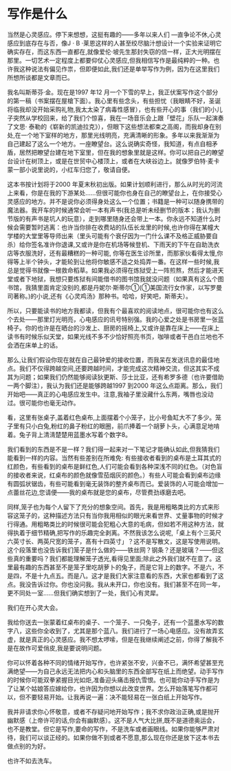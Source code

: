 # 写作是什么

当然是心灵感应。停下来想想，这挺有趣的——多年以来人们 —直争论不休,心灵感应到底存在与否，像J · B ·莱恩这样的人甚至绞尽脑汁想设计一个实验来证明它确实存在，而这东西一直都在,就像爱伦·坡先生那封失窃的信一样，正大光明摆在那里。一切艺术一定程度上都要仰仗心灵感应,但我相信写作是最纯粹的一种。也许我这种说法有偏见作祟，但即便如此,我们还是单举写作为例，因为在这里我们所想所谈都是文章而已。

我名叫斯蒂芬·金。现在是1997 年12 月一个下雪的早上，我正伏案写作这个部分的第一稿（书案摆在屋槍下面）。我心里有些念头，有些担忧（我眼睛不好，圣诞将临我却没开始采购礼物,我太太染了病毒性感冒），也有些开心的事（我们的小儿子突然从学校回来，给了我们个惊喜，我在一场音乐会上跟「壁花」乐队一起演奏了文思· 泰勒的《崭新的凯迪拉克》），但眼下这些想法都束之高阁，而我却身在别处,在一个地下室样的地方，那里光线明亮，充满清晰的形象。多年以来我渐渐为自己建起了这么一个地方。一座瞭望台。这么说确实奇怪，我知道，有点自相矛盾，居然把瞭望台建在地下室里，但在我的想象里就是这样。你可以把自己的瞭望台设计在树顶上，或是在世贸中心楼顶上，或者在大峡谷边上。就像罗伯特·麦卡蒙一部小说里说的，小红车归您了，敬请自便。

这本书按计划将于2000 年夏末秋初出版。如果计划顺利进行，那么从时光的河流上来看，你是在我的下游某处……但很可能你也身在自己的瞭望台上，在你接受心灵感应的地方。并不是说你必须得身处这么一个位置；书籍是一种可以随身携带的魔法器。我开车的时候通常会听一本有声书(我总是听未经删节的版本；我认为删节版的有声书是坑人的玩意），走到哪里随身还会带上一本。你永远不知道什么时候会需要暂时逃离：也许当你排在收费站的队伍长龙里的时候,也许你得在某幢大学楼的大堂里等导师出来（里头可能有个衰仔因为一门什么课不及格正威胁要自杀）给你签名准许你退课,又或许是你在机场等候登机、下雨天的下午在自助洗衣店等衣服洗好，还有最糟糕的一种可能, 你等在医生诊所里，而那家伙看得太慢,你得等上半个钟头，才能轮到让他将你敏感不适之处捣弄一番。在这样一些时候,我总是觉得书就像一根救命稻草。如果我必须得在炼狱受上一阵煎熬，然后才能进天堂或者下地狱，我想只要炼狱有间能借书的图书馆我就没问题（如果真有这么个图书馆，我猜里面肯定没别的,都是丹妮尔·斯蒂尔①(①美国流行女作家，以写罗曼司著称。)的小说,还有《心灵鸡汤》那种书。哈哈，好笑吧，斯蒂夫）。

所以，只要能读书的地方我都读，但我有个最喜欢的阅读地点，很可能你也有这么个去处——那里灯光明亮，心电感应的讯号特别强。我的心爱之处是书房里一张蓝椅子。你的也许是在晒台的沙发上、厨房的摇椅上,又或许是靠在床上——在床上读书有时候乐似天堂，如果光线不多不少恰好照亮书页，咖啡或者干邑白兰地也不会洒在床单上的话。

那么,让我们假设你现在就在自己最钟爱的接收位置，而我呆在发送讯息的最佳地点。我们不仅得跨越空间,还要跨越时间，才能完成这次精神交流，但这其实不成其为问题；如果我们仍然能够阅读狄更斯、莎士比亚，还有希罗多德（也许要借助一两个脚注），我认为我们还是能够跨越1997 到2000 年这么点距离。那么，我们开始吧——真正的心电感应发生中。注意,我袖子里没藏什么东两，嘴唇也没动过。很可能你也毫无动作。

看，这里有张桌子,盖着红色桌布,上面摆着个小笼子，比小号鱼缸大不了多少。笼子里有只小白兔,粉红的鼻子粉红的眼圈，前爪捧着一个胡萝卜头，心满意足地啃着。兔子背上清淸楚楚用蓝墨水写着个数字8。

我们看到的东西是不是一样？我们得一起来对一下笔记才能确认如此,但我猜我们能看到一样的内容。当然有些差别在所难免: 有些接收者看到的桌布是土耳其式的红颜色，有些看到的桌布是鲜红色,人们可能会看到各种深浅不同的红色。（对色盲的接收者来说，红桌布的颜色就像雪茄烟灰的颜色。）有些人可能会看到桌布边缘有圆弧状锯齿，有些可能看到毫无装饰的整齐桌布而已。爱装饰的人可能会增加一点蕾丝花边,您请便——我的桌布就是您的桌布，尽管费劲琢磨去吧。

同样,笼子也为每个人留下了充分的想象空间。首先，我是用粗略类比的方式来形容这笼子的，这种描述方法只有当你我用相似的眼光来看世界、丈量事物的时候才行得通。用粗略类比的时候很可能会犯粗心大意的毛病，但如若不用这种方法，就得执着于细节精确,把写作的乐趣完全剥离。不然我该怎么说呢,「桌上有个三英尺六英寸长、两英尺宽的笼子，髙有十四英寸」？这不是写散文，这是写使用说明。这个段落里也没告诉我们笼子是什么做的——铁丝网？钢条？还是玻璃？——但这些真的重要吗？我们都能理解笼子透光,看得见里面;除此之外我们就不在意了。这里最有趣的东西甚至不是笼子里吃胡萝卜的兔子，而是它背上的数字。不是六，不是四，不是十九点五。而是八。这才是我们大家注意看的东西，大家也都看到了这点。我没告诉过你。你也没问我。我从未开口，你也没有。我们甚至不在同一年，更不同处一室……但我们确实想到了一处，我们心有灵犀。

我们在开心灵大会。

我给你送去一张蒙着红桌布的桌子、一个笼子、一只兔子，还有一个蓝墨水写的数字八，这些你全收到了，尤其是那个蓝八。我们进行了一场心电感应。没有故弄玄虚，就是真正的心灵感应。我不想太啰嗦，但是在我继续阐述之前，你得了解我不是在故作可爱俏皮,我是要说明问题。

你可以怀着各种不同的情绪开始写作，也许紧张不安，兴奋不已，满怀希望甚至充满绝望——为自己永远无法把内心和头脑里的东西全部写在纸上而绝望。动手写作的时候你可能双拳紧握目光如炬,准备迎头痛击报仇雪恨。也可能你动手写作是为了让某个姑娘答应嫁给你，也许因为你想以此改变世界。怎么开始落笔写作都可以，但不要轻易开始。让我再说一遍：决不能轻易在一张白纸上开始写作。

我并非请求你心怀敬意，或者不存疑问地开始写作；我不求你政治正确,或是抛开幽默感（上帝许可的话,你会有幽默感）。这不是人气大比拼,既不是道德奥运会，也不是教堂。但它是写作,要命的写作，不是洗车或者画眼线。如果你能够严肃对待，我们可以谈正经的。如果你做不到或者不愿意,那么现在你还是放下这本书去做点别的为好。

也许不如去洗车。